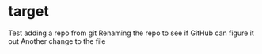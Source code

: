 # target

Test adding a repo from git
Renaming the repo to see if GitHub can figure it out
Another change to the file
